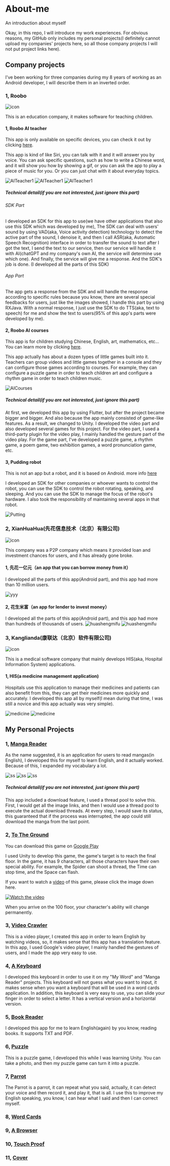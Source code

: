 # About-me
An introduction about myself

Okay, in this repo, I will introduce my work experiences. For obvious reasons, my GitHub only includes my personal projects(I definitely cannot upload my companies' projects here, so all those company projects I will not put project links here).

## Company projects
I've been working for three companies during my 8 years of working as an Android developer, I will describe them in an inverted order.

### 1, Roobo
![icon](https://github.com/warriorWorld/About-me/blob/main/images/roobo.jpg)

This is an education company, it makes software for teaching children.

#### 1, Roobo AI teacher
This app is only available on specific devices, you can check it out by clicking [here](https://baijiahao.baidu.com/s?id=1756802320950561258&wfr=spider&for=pc).

This app is kind of like Siri, you can talk with it and it will answer you by voice. You can ask specific questions, such as how to write a Chinese word, and it will show you how by showing a gif, or you can ask the app to play a piece of music for you. Or you can just chat with it about everyday topics.

![AITeacher1](https://github.com/warriorWorld/About-me/blob/main/images/AITeacher1.jpg) ![AITeacher1](https://github.com/warriorWorld/About-me/blob/main/images/AITeacher2.jpg) ![AITeacher1](https://github.com/warriorWorld/About-me/blob/main/images/AITeacher3.jpg) 

##### Technical detail(if you are not interested, just ignore this part)
###### SDK Part
I developed an SDK for this app to use(we have other applications that also use this SDK which was developed by me), The SDK can deal with users' sound by using VAD(aka, Voice activity detection) technology to detect the active part of the sound, I denoise it, and then I call ASR(aka, Automatic Speech Recognition) interface in order to transfer the sound to text after I got the text, I send the text to our service, then our service will handle it with AI(chatGPT and my company's own AI, the service will determine use which one). And finally, the service will give me a response. And the SDK's job is done. (I developed all the parts of this SDK)
###### App Part
The app gets a response from the SDK and will handle the response according to specific rules because you know, there are several special feedbacks for users, just like the images showed, I handle this part by using RXJava. With a normal response, I just use the SDK to do TTS(aka, text to speech) for me and show the text to users(95% of this app's parts were developed by me).

#### 2, Roobo AI courses
This app is for children studying Chinese, English, art, mathematics, etc... You can learn more by clicking [here](http://activity.roobovip.com/#/mainEntry1).

This app actually has about a dozen types of little games built into it. Teachers can group videos and little games together in a console and they can configure those games according to courses. For example, they can configure a puzzle game in order to teach children art and configure a rhythm game in order to teach children music.

![AICourses](https://github.com/warriorWorld/About-me/blob/main/images/AICourses.webp)

##### Technical detail(if you are not interested, just ignore this part)
At first, we developed this app by using Flutter, but after the project became bigger and bigger. And also because the app mainly consisted of game-like features. As a result, we changed to Unity. I developed the video part and also developed several games for this project. For the video part, I used a third-party plugin for the video play, I mainly handled the gesture part of the video play. For the game part, I've developed a puzzle game, a rhythm game, a poem game, two exhibition games, a word pronunciation game, etc.

#### 3, Pudding robot
This is not an app but a robot, and it is based on Android. more info [here](https://baike.baidu.com/item/%E5%B8%83%E4%B8%81%E8%B1%86%E8%B1%86/20374641?fr=ge_ala)

I developed an SDK for other companies or whoever wants to control the robot, you can use the SDK to control the robot rotating, speaking, and sleeping. And you can use the SDK to manage the focus of the robot's hardware.
I also took the responsibility of maintaining several apps in that robot.

![Putting](https://github.com/warriorWorld/About-me/blob/main/images/Pudding.webp)


### 2, XianHuaHua(先花信息技术（北京）有限公司)

![icon](https://github.com/warriorWorld/About-me/blob/main/images/xianhuahua.png)

This company was a P2P company which means it provided loan and investment chances for users, and it has already gone broke.

#### 1, 先花一亿元（an app that you can borrow money from it）
I developed all the parts of this app(Android part), and this app had more than 10 million users.

![yyy](https://github.com/warriorWorld/About-me/blob/main/images/yyy.jpg)

#### 2, 花生米富（an app for lender to invest money）
I developed all the parts of this app(Android part),  and this app had more than hundreds of thousands of users.
![huashengmifu](https://github.com/warriorWorld/About-me/blob/main/images/huashengmifu1.jpg) ![huashengmifu](https://github.com/warriorWorld/About-me/blob/main/images/huashengmifu2.jpg) 


### 3, Kanglianda(康联达（北京）软件有限公司)

![icon](https://github.com/warriorWorld/About-me/blob/main/images/kanglianda.jpg)

This is a medical software company that mainly develops HIS(aka, Hospital Information System) applications.

#### 1, HIS(a medicine management application)

Hospitals use this application to manage their medicines and patients can also benefit from this, they can get their medicines more quickly and accurately. I developed this app all by myself(I mean during that time, I was still a novice and this app actually was very simple).

![medicine](https://github.com/warriorWorld/About-me/blob/main/images/medicine1.jpg) ![medicine](https://github.com/warriorWorld/About-me/blob/main/images/medicine2.jpg)


## My Personal Projects

### 1, [Manga Reader](https://github.com/warriorWorld/MangaReader)
As the name suggested, it is an application for users to read mangas(in English), I developed this for myself to learn English, and it actually worked. Because of this, I expanded my vocabulary a lot.

![ss](https://github.com/warriorWorld/MangaReader/blob/master/app/screenshot/ss1.jpg) ![ss](https://github.com/warriorWorld/MangaReader/blob/master/app/screenshot/ss2.jpg) ![ss](https://github.com/warriorWorld/MangaReader/blob/master/app/screenshot/ss6.jpg)

##### Technical detail(if you are not interested, just ignore this part)
This app included a download feature, I used a thread pool to solve this. First, I would get all the image links, and then I would use a thread pool to execute the actual download threads. At every step, I would save its status, this guaranteed that if the process was interrupted, the app could still download the manga from the last point.

### 2, [To The Ground](https://github.com/warriorWorld/Shaft)
You can download this game on [Google Play](https://play.google.com/store/apps/details?id=com.harbinger.shaft)

I used Unity to develop this game, the game's target is to reach the final floor. In the game, it has 9 characters, all those characters have their own special ability. For example, the Spider can shoot a thread, the Time can stop time, and the Space can flash.

If you want to watch a [video](https://www.youtube.com/shorts/Tpv-56QXmFk) of this game, please click the image down here.

[![Watch the video](https://github.com/warriorWorld/Shaft/blob/master/screenshots/TTGSS1.jpg)](https://www.youtube.com/shorts/Tpv-56QXmFk)

When you arrive on the 100 floor, your character's ability will change permanently.

### 3, [Video Crawler](https://github.com/warriorWorld/VideoCrawler)
This is a video player, I created this app in order to learn English by watching videos, so, it makes sense that this app has a translation feature. In this app, I used Google's video player, I mainly handled the gestures of users, and I made the app very easy to use.


### 4, [A Keyboard](https://github.com/warriorWorld/StyleLibrary)
I developed this keyboard in order to use it on my "My Word" and "Manga Reader" projects. This keyboard will not guess what you want to input, it makes sense when you want a keyboard that will be used in a word cards application. In addition, this keyboard is very easy to use, you can slide your finger in order to select a letter. It has a vertical version and a horizontal version.

### 5, [Book Reader](https://github.com/warriorWorld/StrangerBookReader)
I developed this app for me to learn English(again) by you know, reading books. It supports TXT and PDF.

### 6, [Puzzle](https://github.com/warriorWorld/Puzzle)
This is a puzzle game, I developed this while I was learning Unity. You can take a photo, and then my puzzle game can turn it into a puzzle.

### 7, [Parrot](https://github.com/warriorWorld/Parrot)
The Parrot is a parrot, it can repeat what you said, actually, it can detect your voice and then record it, and play it, that is all. I use this to improve my English speaking, you know, I can hear what I said and then I can correct myself.

### 8, [Word Cards](https://github.com/warriorWorld/MyWord)


### 9, [A Browser](https://github.com/warriorWorld/ForeignNews)


### 10, [Touch Proof](https://github.com/warriorWorld/TouchProof)


### 11, [Cover](https://github.com/warriorWorld/Cover)
